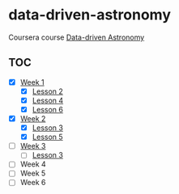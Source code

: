 # data-driven-astronomy

Coursera course [Data-driven Astronomy][1]

## TOC

- [x] [Week 1](week1)
  - [x] [Lesson 2](week1/lesson2.ipynb)
  - [x] [Lesson 4](week1/lesson4.ipynb)
  - [x] [Lesson 6](week1/lesson6.ipynb)
- [x] [Week 2](week2)
  - [x] [Lesson 3](week2/lesson3.ipynb)
  - [x] [Lesson 5](week2/lesson5.ipynb)
- [ ] [Week 3](week3)
  - [ ] [Lesson 3](week3/lesson3)
- [ ] Week 4
- [ ] Week 5
- [ ] Week 6

 [1]: https://www.coursera.org/learn/data-driven-astronomy/